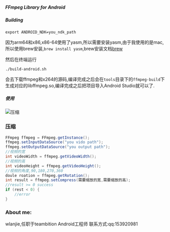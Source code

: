 ##### FFmpeg Library for Android

##### Building

    export ANDROID_NDK=you_ndk_path

因为arm64和x86,x86-64使用了yasm,所以需要安装yasm,由于我使用的是mac,所以使用brew安装,```brew install yasm```,brew安装文档[brew](http://brew.sh/index_zh-cn.html)

然后在终端运行

    ./build-android.sh

会去下载ffmpeg和x264的源码,编译完成之后会在```tools```目录下的```ffmpeg-build```下生成对应的libffmpeg.so,编译完成之后把项目导入Android Studio就可以了.

##### 使用

![压缩](https://github.com/wlanjie/AndroidFFmpeg/blob/master/image/compress.png)

### 压缩

```java
FFmpeg ffmpeg = FFmpeg.getInstance();
ffmpeg.setInputDataSource("you vido path");
ffmpeg.setOutputDataSource("you output path");
//视频的宽
int videoWidth = ffmpeg.getVideoWidth();
//视频的高
int videoHeight = ffmpeg.getVideoHeight();
//视频的角度,90,180,270,360
doule roation = ffmpeg.getRotation();
int result = ffmpeg.setCompress(需要缩放的宽,需要缩放的高);
//result >= 0 success
if (rest < 0) {
    //error
}
```

### About me:

wlanjie,任职于teambition Android工程师
联系方式:qq:153920981


